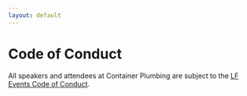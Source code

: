 ```yaml
---
layout: default
---
```


# Code of Conduct

All speakers and attendees at Container Plumbing are subject to the [LF Events Code of Conduct]().
